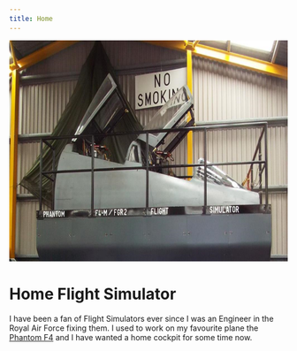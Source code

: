 ```yaml
---
title: Home
---
```


<img src="assets/img/phantom.svg" alt="" data-canonical-src="assets/img/phantom.svg" width="100%" height="400" />
     
# Home Flight Simulator

I have been a fan of Flight Simulators ever since I was an Engineer in the Royal Air Force fixing them. I used to work on my favourite plane the
[Phantom F4](https://en.wikipedia.org/wiki/McDonnell_Douglas_Phantom_in_UK_service) and I have wanted a home cockpit for some time now.

